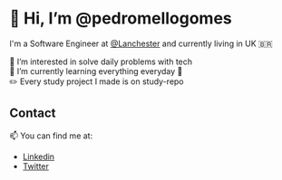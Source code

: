 # 👋 Hi, I’m @pedromellogomes 
I'm a Software Engineer at [@Lanchester][current_linkedin_company] and currently living in UK 🇧🇷

👀 I’m interested in solve daily problems with tech \
🌱 I’m currently learning everything everyday 🤣 \
✏️ Every study project I made is on study-repo

## Contact
📫 You can find me at:
- [Linkedin][linkedin]
- [Twitter][twitter]

<!-- <details>
  <summary>:zap: GitHub Stats</summary>
  <img align="left" alt="pedromellogomes's GitHub Stats" src="https://github-readme-stats.vercel.app/api?username=pedromellogomes&show_icons=true&hide_border=false&title_color=ff652f&icon_color=FFE400&bg_color=09131B&text_color=ffffff&border_color=0c1a25" />
</details>

<p align="left"> 
  <img src="https://komarev.com/ghpvc/?username=pedromellogomes&color=blue" alt="Profile views" /> 
</p> -->

<!-- LINK REFERENCES -->
[twitter]: https://twitter.com/_pedromello
[linkedin]: https://www.linkedin.com/in/pedromellogomes/
[current_linkedin_company]: https://www.linkedin.com/company/lanchester-group/
